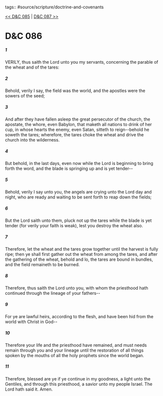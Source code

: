 tags:: #source/scripture/doctrine-and-covenants

[<< D&C 085](/Doctrine_and_Covenants/D&C_085.md) | [D&C 087 >>](/Doctrine_and_Covenants/D&C_087.md)

# D&C 086

##### 1

VERILY, thus saith the Lord unto you my servants, concerning the parable of the wheat and of the tares:

##### 2

Behold, verily I say, the field was the world, and the apostles were the sowers of the seed;

##### 3

And after they have fallen asleep the great persecutor of the church, the apostate, the whore, even Babylon, that maketh all nations to drink of her cup, in whose hearts the enemy, even Satan, sitteth to reign--behold he soweth the tares; wherefore, the tares choke the wheat and drive the church into the wilderness.

##### 4

But behold, in the last days, even now while the Lord is beginning to bring forth the word, and the blade is springing up and is yet tender--

##### 5

Behold, verily I say unto you, the angels are crying unto the Lord day and night, who are ready and waiting to be sent forth to reap down the fields;

##### 6

But the Lord saith unto them, pluck not up the tares while the blade is yet tender (for verily your faith is weak), lest you destroy the wheat also.

##### 7

Therefore, let the wheat and the tares grow together until the harvest is fully ripe; then ye shall first gather out the wheat from among the tares, and after the gathering of the wheat, behold and lo, the tares are bound in bundles, and the field remaineth to be burned.

##### 8

Therefore, thus saith the Lord unto you, with whom the priesthood hath continued through the lineage of your fathers--

##### 9

For ye are lawful heirs, according to the flesh, and have been hid from the world with Christ in God--

##### 10

Therefore your life and the priesthood have remained, and must needs remain through you and your lineage until the restoration of all things spoken by the mouths of all the holy prophets since the world began.

##### 11

Therefore, blessed are ye if ye continue in my goodness, a light unto the Gentiles, and through this priesthood, a savior unto my people Israel. The Lord hath said it. Amen.
